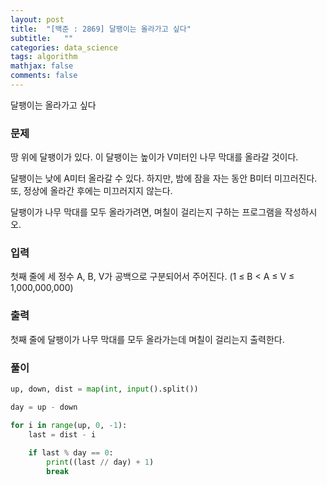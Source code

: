 ```yaml
---
layout: post
title:  "[백준 : 2869] 달팽이는 올라가고 싶다"
subtitle:   ""
categories: data_science
tags: algorithm
mathjax: false
comments: false
---
```


달팽이는 올라가고 싶다

### 문제

땅 위에 달팽이가 있다. 이 달팽이는 높이가 V미터인 나무 막대를 올라갈 것이다.

달팽이는 낮에 A미터 올라갈 수 있다. 하지만, 밤에 잠을 자는 동안 B미터 미끄러진다. 또, 정상에 올라간 후에는 미끄러지지 않는다.

달팽이가 나무 막대를 모두 올라가려면, 며칠이 걸리는지 구하는 프로그램을 작성하시오.

### 입력

첫째 줄에 세 정수 A, B, V가 공백으로 구분되어서 주어진다. (1 ≤ B < A ≤ V ≤ 1,000,000,000)

### 출력

첫째 줄에 달팽이가 나무 막대를 모두 올라가는데 며칠이 걸리는지 출력한다.

### 풀이

```python
up, down, dist = map(int, input().split())

day = up - down

for i in range(up, 0, -1):
    last = dist - i
    
    if last % day == 0:
        print((last // day) + 1)
        break
```